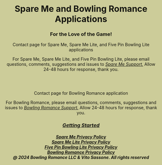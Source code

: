 <html style="background-color:#CCCC99;">
<body style="
      background-image: url('Spareme_transparent.png');
      background-repeat: no-repeat;
      background-attachment: fixed;
      background-position: right top;
      background-size: 150px 150px;
      mix-blend-mode: multiply;"> 
    
<h1 style="text-align:center;">Spare Me and Bowling Romance Applications</h1>
  <h3 style="text-align:center;">For the Love of the Game!</h3>

  <p style="text-align:center;">Contact page for Spare Me, Spare Me Lite, and Five Pin Bowling Lite applications<br></p>

  <p style="text-align:center;">For Spare Me, Spare Me Lite, and Five Pin Bowling Lite, please email questions, comments, suggestions and issues to <a href="mailto:SpareMeService@gmail.com"><i>Spare Me Support.</i></a>  Allow 24-48 hours for response, thank you.<br></p><br><br>

  <p style="text-align:center;">Contact page for Bowling Romance application<br></p>

  <p style="text-align:center;">For Bowling Romance, please email questions, comments, suggestions and issues to <a href="mailto:BowlingRomanceService@gmail.com"><i>Bowling Romance Support.</i></a>  Allow 24-48 hours for response, thank you.<br></p>

<h3 style="text-align:center;"><a href="https://tsass123.github.io/spareme/Start-Up.html"><i>Getting Started</i></a></h3>
      
<h5 style="text-align:center;"><a href="https://tsass123.github.io/spareme/smprivacy.html"><i>Spare Me Privacy Policy</i></a><br><a href="https://tsass123.github.io/spareme/privacy.html"><i>Spare Me Lite Privacy Policy</i></a><br><a href="https://tsass123.github.io/spareme/FPLprivacy.html"><i>Five Pin Bowling Lite Privacy Policy</i></a><br><a href="https://tsass123.github.io/spareme/brprivacy.html"><i>Bowling Romance Privacy Policy</i></a><br><i>@ 2024 Bowling Romance LLC & Vito Sassone. All rights reserved</i></h5>   
</body>
</html>
